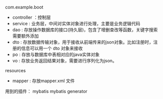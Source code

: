 com.example.boot

- controller ：控制层
- service : 业务层，中间对实体对象进行处理，主要是业务逻辑代码
- dao : 存放操作数据库的接口(持久层)，包含了增删查改等函数，关键字搜索需要额外添加
- dto : 存放数据传输对象，用于接收从前端传来的json对象。比如注册时，注册的信息可以用一个 dto 对象来接收
- po : 存放与数据库中表相对应的java实体对象
- vo : 存放业务返回结果对象，需要进行序列化为json。


resources

- mapper : 存放mapper.xml 文件

用到的插件：
mybatis
mybatis generator

